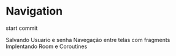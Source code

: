 # Navigation
start commit

Salvando Usuario e senha
Navegação entre telas com fragments
Implentando Room e Coroutines
